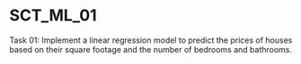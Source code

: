 # SCT_ML_01
Task 01:
Implement a linear regression model to predict the prices of houses based on their square footage and the number of bedrooms and bathrooms.
